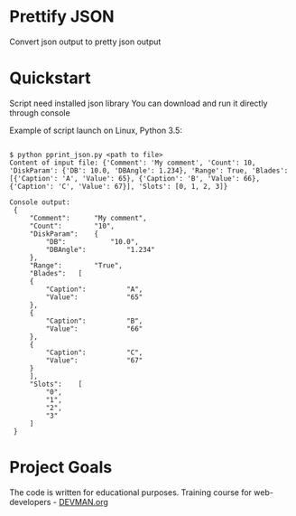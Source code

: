 # Prettify JSON

Convert json output to pretty json output

# Quickstart
Script need installed json library
You can download and run it directly through console

Example of script launch on Linux, Python 3.5:

```#!bash

$ python pprint_json.py <path to file>
Content of input file: {'Comment': 'My comment', 'Count': 10, 'DiskParam': {'DB': 10.0, 'DBAngle': 1.234}, 'Range': True, 'Blades': [{'Caption': 'A', 'Value': 65}, {'Caption': 'B', 'Value': 66}, {'Caption': 'C', 'Value': 67}], 'Slots': [0, 1, 2, 3]}

Console output:
 {
	 "Comment":		 "My comment",
	 "Count":		 "10",
	 "DiskParam":	 {
		 "DB":			 "10.0",
		 "DBAngle":			 "1.234"
	 },
	 "Range":		 "True",
	 "Blades":	 [
	 {
		 "Caption":			 "A",
		 "Value":			 "65"
	 },
	 {
		 "Caption":			 "B",
		 "Value":			 "66"
	 },
	 {
		 "Caption":			 "C",
		 "Value":			 "67"
	 }
	 ],
	 "Slots":	 [
		 "0",
		 "1",
		 "2",
		 "3"
	 ]
 }

```

# Project Goals

The code is written for educational purposes. Training course for web-developers - [DEVMAN.org](https://devman.org)
